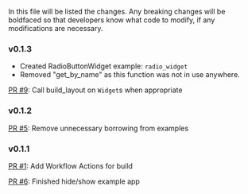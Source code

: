 In this file will be listed the changes.  Any breaking changes will be boldfaced
so that developers know what code to modify, if any modifications are necessary.

### v0.1.3

- Created RadioButtonWidget example: `radio_widget`
- Removed "get_by_name" as this function was not in use anywhere.

[PR #9](https://github.com/KenSuenobu/pushrod/issues/9): Call build_layout on `Widget`s when appropriate

### v0.1.2

[PR #5](https://github.com/KenSuenobu/pushrod/issues/5): Remove unnecessary borrowing from examples

### v0.1.1

[PR #1](https://github.com/KenSuenobu/pushrod/issues/1): Add Workflow Actions for build

[PR #6](https://github.com/KenSuenobu/pushrod-widgets/issues/6): Finished hide/show example app

